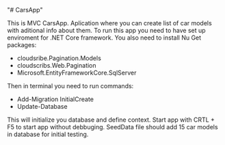 "# CarsApp"

This is MVC CarsApp. Aplication where you can create list of car models with aditional info about them.
To run this app you need to have set up enviroment for .NET Core framework. 
You also need to install Nu Get packages:
 - cloudsribe.Pagination.Models
 - cloudscribs.Web.Pagination
 - Microsoft.EntityFrameworkCore.SqlServer

Then in terminal you need to run commands:
 - Add-Migration InitialCreate
 - Update-Database

This will initialize you database and define context.
Start app with CRTL + F5 to start app without debbuging.
SeedData file should add 15 car models in database for initial testing.
